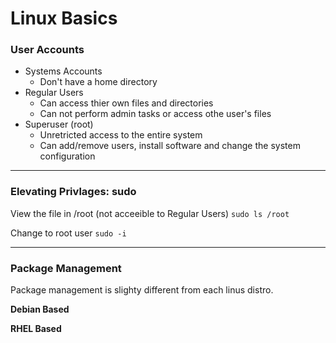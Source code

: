 # Linux Basics

### User Accounts

- Systems Accounts
  - Don't have a home directory
- Regular Users
  - Can access thier own files and directories
  - Can not perform admin tasks or access othe user's files
- Superuser (root)
  - Unretricted access to the entire system
  - Can add/remove users, install software and change the system configuration

---

### Elevating Privlages: sudo

View the file in /root (not acceeible to Regular Users)
`sudo ls /root`

Change to root user
`sudo -i`

---

### Package Management

Package management is slighty different from each linus distro.

<b>Debian Based</b>

<b>RHEL Based</b>
